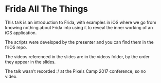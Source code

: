 # Frida All The Things

This talk is an introduction to Frida, with examples in iOS where we go from knowing nothing about Frida into using it to reveal the inner working of an iOS application.

The scripts were developed by the presenter and you can find them in the friOS repo.

The videos referenced in the slides are in the videos folder, by the order they appear in the slides.

The talk wasn't recorded :/ at the Pixels Camp 2017 conference, so no video.
